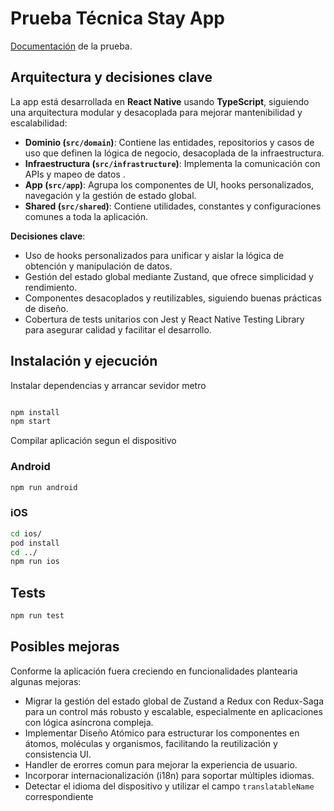 # Prueba Técnica Stay App

[Documentación](https://stay-app.notion.site/Prueba-T-cnica-React-Native-Exploraci-n-de-Destinos-a52add0796304c129ac832dd88151380) de la prueba.

## Arquitectura y decisiones clave

La app está desarrollada en **React Native** usando **TypeScript**, siguiendo una arquitectura modular y desacoplada para mejorar mantenibilidad y escalabilidad:
- **Dominio (`src/domain`)**: Contiene las entidades, repositorios y casos de uso que definen la lógica de negocio, desacoplada de la infraestructura.
- **Infraestructura (`src/infrastructure`)**: Implementa la comunicación con APIs y mapeo de datos .
- **App (`src/app`)**: Agrupa los componentes de UI, hooks personalizados, navegación y la gestión de estado global.
- **Shared (`src/shared`)**: Contiene utilidades, constantes y configuraciones comunes a toda la aplicación.

**Decisiones clave**:
- Uso de hooks personalizados para unificar y aislar la lógica de obtención y manipulación de datos.
- Gestión del estado global mediante Zustand, que ofrece simplicidad y rendimiento.
- Componentes desacoplados y reutilizables, siguiendo buenas prácticas de diseño.
- Cobertura de tests unitarios con Jest y React Native Testing Library para asegurar calidad y facilitar el desarrollo.

## Instalación y ejecución

Instalar dependencias y arrancar sevidor metro

```sh

npm install
npm start
```

Compilar aplicación segun el dispositivo

### Android
```sh
npm run android
```

### iOS
```sh
cd ios/
pod install
cd ../
npm run ios
```

## Tests

```sh
npm run test
```

## Posibles mejoras
Conforme la aplicación fuera creciendo en funcionalidades plantearia algunas mejoras:
- Migrar la gestión del estado global de Zustand a Redux con Redux-Saga para un control más robusto y escalable, especialmente en aplicaciones con lógica asíncrona compleja. 
- Implementar Diseño Atómico para estructurar los componentes en átomos, moléculas y organismos, facilitando la reutilización y consistencia UI. 
- Handler de erorres comun para mejorar la experiencia de usuario. 
- Incorporar internacionalización (i18n) para soportar múltiples idiomas.
- Detectar el idioma del dispositivo y utilizar el campo `translatableName` correspondiente
